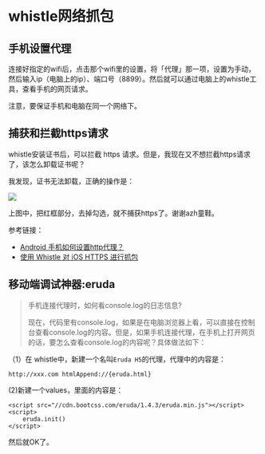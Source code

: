 # whistle网络抓包

## 手机设置代理

连接好指定的wifi后，点击那个wifi里的设置，将「代理」那一项，设置为手动，然后输入ip（电脑上的ip）、端口号（8899）。然后就可以通过电脑上的whistle工具，查看手机的网页请求。

注意，要保证手机和电脑在同一个网络下。

## 捕获和拦截https请求

whistle安装证书后，可以拦截 https 请求。但是，我现在又不想拦截https请求了，该怎么卸载证书呢？

我发现，证书无法卸载，正确的操作是：

![](http://img.smyhvae.com/20180426_1621.png)

上图中，把红框部分，去掉勾选，就不捕获https了。谢谢azh童鞋。

参考链接：

* [Android 手机如何设置http代理？](https://www.zhihu.com/question/21474174)
* [使用 Whistle 对 iOS HTTPS 进行抓包](http://zhuscat.com/2017/09/20/https-proxy-on-ios/)

## 移动端调试神器:eruda

> 手机连接代理时，如何看console.log的日志信息?
>
> 现在，代码里有console.log，如果是在电脑浏览器上看，可以直接在控制台查看console.log的内容。但是，如果手机连接代理，在手机上打开网页的话，要怎么查看console.log的内容呢？具体做法如下：

（1）在 whistle中，新建一个名叫`Eruda H5`的代理，代理中的内容是：

```text
http://xxx.com htmlAppend://{eruda.html}
```

\(2\)新建一个values，里面的内容是：

```markup
<script src="//cdn.bootcss.com/eruda/1.4.3/eruda.min.js"></script>
<script>
    eruda.init()
</script>
```

然后就OK了。

